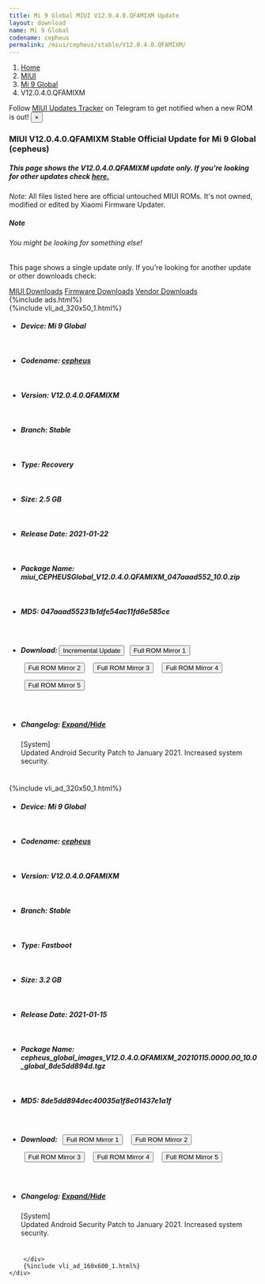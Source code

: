 ```yaml
---
title: Mi 9 Global MIUI V12.0.4.0.QFAMIXM Update
layout: download
name: Mi 9 Global
codename: cepheus
permalink: /miui/cepheus/stable/V12.0.4.0.QFAMIXM/
---
```

<nav aria-label="breadcrumb">
    <ol class="breadcrumb">
        <li class="breadcrumb-item"><a href="/">Home</a></li>
        <li class="breadcrumb-item"><a href="/miui/">MIUI</a></li>
        <li class="breadcrumb-item"><a href="/miui/cepheus/">Mi 9 Global</a></li>
        <li class="breadcrumb-item active" aria-current="page">V12.0.4.0.QFAMIXM</li>
    </ol>
</nav>
<div class="alert alert-primary alert-dismissible fade show" role="alert">
    Follow <a href="https://t.me/MIUIUpdatesTracker" class="alert-link">MIUI Updates Tracker</a> on Telegram to get
    notified when a new ROM is out!
    <button type="button" class="close" data-dismiss="alert" aria-label="Close">
        <span aria-hidden="true">&times;</span>
    </button>
</div>
<div class="col-12 mx-auto">
    <h3 class="title bg-light p-2 rounded">MIUI V12.0.4.0.QFAMIXM Stable Official Update for Mi 9 Global (cepheus)</h3>
    <h5>This page shows the V12.0.4.0.QFAMIXM update only. If you're looking for other updates check
        <a href="/miui/cepheus/">here.</a></h5>
    <p><i>Note: </i>All files listed here are official untouched MIUI ROMs.
        It's not owned, modified or edited by Xiaomi Firmware Updater.</p>
    <div class="card">
        <div class="card-body">
            <h5 class="card-title">Note</h5>
            <h6 class="card-subtitle mb-2 text-muted">You might be looking for something else!</h6>
            <p class="card-text">This page shows a single update only.
                If you're looking for another update or other downloads check:</p>
            <a href="/miui/" class="card-link">MIUI Downloads</a>
            <a href="/firmware/" class="card-link">Firmware Downloads</a>
            <a href="/vendor/" class="card-link">Vendor Downloads</a>
        </div>
    </div>
    {%include ads.html%}
    <div class="row justify-content-center">
        <div class="col-10" id="downloads">
                    <div class="card card-body">
            {%include vli_ad_320x50_1.html%}
            <ul class="list-unstyled">
                <li style="padding-bottom: 10px;">
                    <h5><b>Device: </b>Mi 9 Global</h5>
                </li>
                <li style="padding-bottom: 10px;">
                    <h5><b>Codename: </b> <a href="/miui/cepheus/" target="_blank">cepheus</a> </h5>
                </li>
                <li style="padding-bottom: 10px;">
                    <h5><b>Version: </b>V12.0.4.0.QFAMIXM</h5>
                </li>
                <li style="padding-bottom: 10px;">
                    <h5><b>Branch: </b>Stable</h5>
                </li>
                <li style="padding-bottom: 10px;">
                    <h5><b>Type: </b>Recovery</h5>
                </li>
                <li style="padding-bottom: 10px;">
                    <h5><b>Size: </b>2.5 GB</h5>
                </li>
                <li style="padding-bottom: 10px;">
                    <h5><b>Release Date: </b>2021-01-22</h5>
                </li>
                <li style="padding-bottom: 10px;">
                    <h5><b>Package Name: </b><span id="filename" class="text-dark">miui_CEPHEUSGlobal_V12.0.4.0.QFAMIXM_047aaad552_10.0.zip</span></h5>
                </li>
                <li style="padding-bottom: 10px;">
                    <h5><b>MD5: </b><span id="md5" class="text-muted">047aaad55231b1dfe54ac11fd6e585ce</span></h5>
                </li>
                <li style="padding-bottom: 10px;">
                    <h5><b>Download: </b><button type="button" id="incremental_download" class="btn btn-warning" onclick="window.open('https://bigota.d.miui.com/V12.0.4.0.QFAMIXM/miui-blockota-cepheus_global-V12.0.3.0.QFAMIXM-V12.0.4.0.QFAMIXM-3cd308713f-10.0.zip', '_blank');"><i class="fa fa-download"></i> Incremental Update</button> <button type="button" id="download" class="btn btn-primary" style="margin: 7px;" onclick="window.open('https://cdnorg.d.miui.com/V12.0.4.0.QFAMIXM/miui_CEPHEUSGlobal_V12.0.4.0.QFAMIXM_047aaad552_10.0.zip', '_blank');"><i class="fa fa-download"></i> Full ROM Mirror 1</button> <button type="button" id="download" class="btn btn-primary" style="margin: 7px;" onclick="window.open('https://bkt-sgp-miui-ota-update-alisgp.oss-ap-southeast-1.aliyuncs.com/V12.0.4.0.QFAMIXM/miui_CEPHEUSGlobal_V12.0.4.0.QFAMIXM_047aaad552_10.0.zip', '_blank');"><i class="fa fa-download"></i> Full ROM Mirror 2</button> <button type="button" id="download" class="btn btn-primary" style="margin: 7px;" onclick="window.open('https://bn.d.miui.com/V12.0.4.0.QFAMIXM/miui_CEPHEUSGlobal_V12.0.4.0.QFAMIXM_047aaad552_10.0.zip', '_blank');"><i class="fa fa-download"></i> Full ROM Mirror 3</button> <button type="button" id="download" class="btn btn-primary" style="margin: 7px;" onclick="window.open('https://bigota.d.miui.com/V12.0.4.0.QFAMIXM/miui_CEPHEUSGlobal_V12.0.4.0.QFAMIXM_047aaad552_10.0.zip', '_blank');"><i class="fa fa-download"></i> Full ROM Mirror 4</button> <button type="button" id="download" class="btn btn-primary" style="margin: 7px;" onclick="window.open('https://hugeota.d.miui.com/V12.0.4.0.QFAMIXM/miui_CEPHEUSGlobal_V12.0.4.0.QFAMIXM_047aaad552_10.0.zip', '_blank');"><i class="fa fa-download"></i> Full ROM Mirror 5</button></h5>
                </li>
                <li style="padding-bottom: 10px;">
                    <h5><b>Changelog: </b><a href="#cepheus_1_changelog" data-toggle="collapse" role="button"
                            aria-expanded="false" aria-controls="cepheus_1_changelog"> <i class="fa fa-arrow-down"
                                aria-hidden="true"></i> Expand/Hide</a></h5>
                    <div class="collapse" id="cepheus_1_changelog">
                        <p id="changelog_text">[System]<br>Updated Android Security Patch to January 2021. Increased system security.</p>
                    </div>
                </li>
            </ul>
        </div>
        <div class="card card-body">
            {%include vli_ad_320x50_1.html%}
            <ul class="list-unstyled">
                <li style="padding-bottom: 10px;">
                    <h5><b>Device: </b>Mi 9 Global</h5>
                </li>
                <li style="padding-bottom: 10px;">
                    <h5><b>Codename: </b> <a href="/miui/cepheus/" target="_blank">cepheus</a> </h5>
                </li>
                <li style="padding-bottom: 10px;">
                    <h5><b>Version: </b>V12.0.4.0.QFAMIXM</h5>
                </li>
                <li style="padding-bottom: 10px;">
                    <h5><b>Branch: </b>Stable</h5>
                </li>
                <li style="padding-bottom: 10px;">
                    <h5><b>Type: </b>Fastboot</h5>
                </li>
                <li style="padding-bottom: 10px;">
                    <h5><b>Size: </b>3.2 GB</h5>
                </li>
                <li style="padding-bottom: 10px;">
                    <h5><b>Release Date: </b>2021-01-15</h5>
                </li>
                <li style="padding-bottom: 10px;">
                    <h5><b>Package Name: </b><span id="filename" class="text-dark">cepheus_global_images_V12.0.4.0.QFAMIXM_20210115.0000.00_10.0_global_8de5dd894d.tgz</span></h5>
                </li>
                <li style="padding-bottom: 10px;">
                    <h5><b>MD5: </b><span id="md5" class="text-muted">8de5dd894dec40035a1f8e01437e1a1f</span></h5>
                </li>
                <li style="padding-bottom: 10px;">
                    <h5><b>Download: </b> <button type="button" id="download" class="btn btn-primary" style="margin: 7px;" onclick="window.open('https://cdnorg.d.miui.com/V12.0.4.0.QFAMIXM/cepheus_global_images_V12.0.4.0.QFAMIXM_20210115.0000.00_10.0_global_8de5dd894d.tgz', '_blank');"><i class="fa fa-download"></i> Full ROM Mirror 1</button> <button type="button" id="download" class="btn btn-primary" style="margin: 7px;" onclick="window.open('https://bkt-sgp-miui-ota-update-alisgp.oss-ap-southeast-1.aliyuncs.com/V12.0.4.0.QFAMIXM/cepheus_global_images_V12.0.4.0.QFAMIXM_20210115.0000.00_10.0_global_8de5dd894d.tgz', '_blank');"><i class="fa fa-download"></i> Full ROM Mirror 2</button> <button type="button" id="download" class="btn btn-primary" style="margin: 7px;" onclick="window.open('https://bn.d.miui.com/V12.0.4.0.QFAMIXM/cepheus_global_images_V12.0.4.0.QFAMIXM_20210115.0000.00_10.0_global_8de5dd894d.tgz', '_blank');"><i class="fa fa-download"></i> Full ROM Mirror 3</button> <button type="button" id="download" class="btn btn-primary" style="margin: 7px;" onclick="window.open('https://bigota.d.miui.com/V12.0.4.0.QFAMIXM/cepheus_global_images_V12.0.4.0.QFAMIXM_20210115.0000.00_10.0_global_8de5dd894d.tgz', '_blank');"><i class="fa fa-download"></i> Full ROM Mirror 4</button> <button type="button" id="download" class="btn btn-primary" style="margin: 7px;" onclick="window.open('https://hugeota.d.miui.com/V12.0.4.0.QFAMIXM/cepheus_global_images_V12.0.4.0.QFAMIXM_20210115.0000.00_10.0_global_8de5dd894d.tgz', '_blank');"><i class="fa fa-download"></i> Full ROM Mirror 5</button></h5>
                </li>
                <li style="padding-bottom: 10px;">
                    <h5><b>Changelog: </b><a href="#cepheus_2_changelog" data-toggle="collapse" role="button"
                            aria-expanded="false" aria-controls="cepheus_2_changelog"> <i class="fa fa-arrow-down"
                                aria-hidden="true"></i> Expand/Hide</a></h5>
                    <div class="collapse" id="cepheus_2_changelog">
                        <p id="changelog_text">[System]<br>Updated Android Security Patch to January 2021. Increased system security.</p>
                    </div>
                </li>
            </ul>
        </div>

        </div>
        {%include vli_ad_160x600_1.html%}
    </div>
</div>
